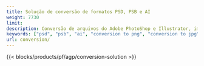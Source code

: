 ```yaml
---
title: Solução de conversão de formatos PSD, PSB e AI
weight: 7730
limit: 
description: Conversão de arquivos do Adobe PhotoShop e Illustrator, imagens e outros formatos
keywords: ["psd", "psb", "ai", "conversion to png", "conversion to jpg", "conversion to pdf", "convert to gif", "convert to bmp", "convert to tiff"]
url: conversion/
---
```


{{< blocks/products/pf/agp/conversion-solution >}} 
